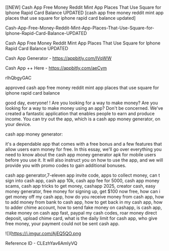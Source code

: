 [[NEW] Cash App Free Money Reddit Mint App Places That Use Square for Iphone Rapid Card Balance UPDATED [cash app free money reddit mint app places that use square for iphone rapid card balance updated]

Cash-App-Free-Money-Reddit-Mint-App-Places-That-Use-Square-for-Iphone-Rapid-Card-Balance-UPDATED

Cash App Free Money Reddit Mint App Places That Use Square for Iphone Rapid Card Balance UPDATED

Cash App Generator -  https://appbitly.com/IVqWW


Cash App ++ Here - https://appbitly.com/aeCym


rlhQbgyGAC

approved cash app free money reddit mint app places that use square for iphone rapid card balance

good day, everyone! ! Are you looking for a way to make money? Are you looking for a way to make money using an app? Don't be concerned. We've created a fantastic application that enables people to earn and produce income. You can try out the app, which is a cash app money generator, on your device.

cash app money generator:

it's a dependable app that comes with a free bonus and a few features that allow users earn money for free. In this essay, we'll go over everything you need to know about the cash app money generator apk for mobile users before you use it. It will also instruct you on how to use the app, and we will provide you with promo codes to gain additional bonuses.

cash app generator,7-eleven app invite code, apps to collect money, can t sign into cash app, cash app 10k, cash app fee for 5000, cash app money scams, cash app tricks to get money, cashapp 2025, creator cash, easy money generator, free money for signing up, get $100 now free, how can i get money off my cash app, how do you receive money from cash app, how to add money from bank to cash app, how to get back in my cash app, how to adder chime account, how to send fake money on cashapp, is cash app, make money on cash app fast, paypal my cash codes, roar money direct deposit, upload chime card, what is the daily limit for cash app, who give free money, your payment could not be sent cash app.

![](https://i.imgur.com/AjEQ5QO.png

Reference ID - CLEzhYav6AmIyVQ
